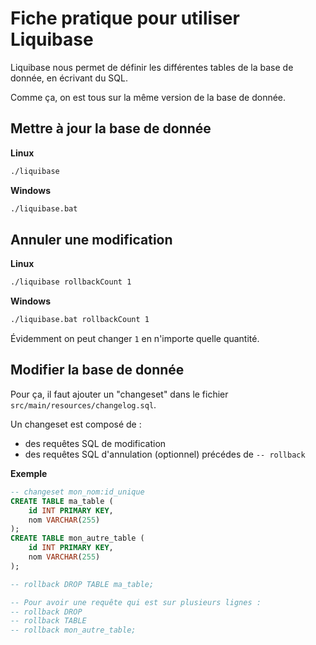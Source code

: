 # Fiche pratique pour utiliser Liquibase

Liquibase nous permet de définir les différentes tables de la base de donnée, en écrivant du SQL.

Comme ça, on est tous sur la même version de la base de donnée.

## Mettre à jour la base de donnée

**Linux**
```bash
./liquibase
```
**Windows**
```bash
./liquibase.bat
```

## Annuler une modification

**Linux**
```bash
./liquibase rollbackCount 1
```

**Windows**
```bash
./liquibase.bat rollbackCount 1
```

Évidemment on peut changer `1` en n'importe quelle quantité.

## Modifier la base de donnée

Pour ça, il faut ajouter un "changeset" dans le fichier `src/main/resources/changelog.sql`.

Un changeset est composé de :
- des requêtes SQL de modification
- des requêtes SQL d'annulation (optionnel) précédes de `-- rollback`

**Exemple**
```sql
-- changeset mon_nom:id_unique
CREATE TABLE ma_table (
    id INT PRIMARY KEY,
    nom VARCHAR(255)
);
CREATE TABLE mon_autre_table (
    id INT PRIMARY KEY,
    nom VARCHAR(255)
);

-- rollback DROP TABLE ma_table;

-- Pour avoir une requête qui est sur plusieurs lignes :
-- rollback DROP 
-- rollback TABLE
-- rollback mon_autre_table;
```

